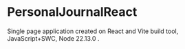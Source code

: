 # PersonalJournalReact
Single page application created on React and Vite build tool, JavaScript+SWC, Node 22.13.0 .

